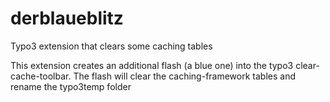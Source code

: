 derblaueblitz
=============

Typo3 extension that clears some caching tables

This extension creates an additional flash (a blue one) into the typo3 clear-cache-toolbar.
The flash will clear the caching-framework tables and rename the typo3temp folder
